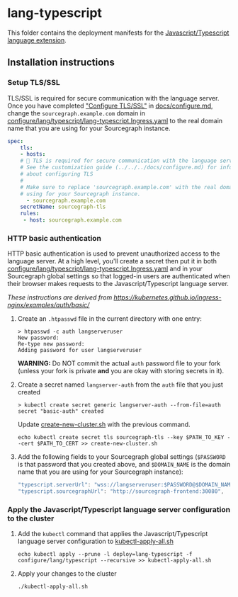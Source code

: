 # lang-typescript

This folder contains the deployment manifests for the [Javascript/Typescript language extension](https://sourcegraph.com/extensions/sourcegraph/typescript). 

## Installation instructions

### Setup TLS/SSL 

TLS/SSL is required for secure communication with the language server. Once you have completed ["Configure TLS/SSL"](../../../docs/configure.md#configure-tlsssl) in [docs/configure.md](../../../docs/configure.md#configure-tlsssl), change the `sourcegraph.example.com` domain in [configure/lang/typescript/lang-typescript.Ingress.yaml](lang-typescript.Ingress.yaml) to the real domain name that you are using for your Sourcegraph instance.

```yaml
spec:
    tls:
    - hosts:
    # 🚨 TLS is required for secure communication with the language server. 
    # See the customization guide (../../../docs/configure.md) for information
    # about configuring TLS
    #
    # Make sure to replace 'sourcegraph.example.com' with the real domain that you are
    # using for your Sourcegraph instance.
      - sourcegraph.example.com
    secretName: sourcegraph-tls
    rules:
     - host: sourcegraph.example.com
```

### HTTP basic authentication

HTTP basic authentication is used to prevent unauthorized access to the language server. At a high level, you'll create a secret then put it in both [configure/lang/typescript/lang-typescript.Ingress.yaml](lang-typescript.Ingress.yaml) and in your Sourcegraph global settings so that logged-in users are authenticated when their browser makes requests to the Javascript/Typescript language server.

_These instructions are derived from https://kubernetes.github.io/ingress-nginx/examples/auth/basic/_

1. Create an `.htpasswd` file in the current directory with one entry:

    ```console
    > htpasswd -c auth langserveruser 
    New password:
    Re-type new password:
    Adding password for user langserveruser
    ```

    **WARNING:** Do NOT commit the actual `auth` password file to your fork (unless your fork is
    private **and** you are okay with storing secrets in it).

1. Create a secret named `langserver-auth` from the `auth` file that you just created

    ```console
    > kubectl create secret generic langserver-auth --from-file=auth
    secret "basic-auth" created
    ```

   Update [create-new-cluster.sh](../../../create-new-cluster.sh) with the previous command.

   ```console
   echo kubectl create secret tls sourcegraph-tls --key $PATH_TO_KEY --cert $PATH_TO_CERT >> create-new-cluster.sh
   ```

1. Add the following fields to your Sourcegraph global settings (`$PASSWORD` is that password that you created above, and `$DOMAIN_NAME` is the domain name that you are using for your Sourcegraph instance):

    ```js
    "typescript.serverUrl": "wss://langserveruser:$PASSWORD@$DOMAIN_NAME/typescript",
    "typescript.sourcegraphUrl": "http://sourcegraph-frontend:30080",
    ```

### Apply the Javascript/Typescript language server configuration to the cluster

1. Add the `kubectl` command that applies the Javascript/Typescript language server configuration to [kubectl-apply-all.sh](../../../kubectl-apply-all.sh)

    ```console
    echo kubectl apply --prune -l deploy=lang-typescript -f configure/lang/typescript --recursive >> kubectl-apply-all.sh
    ```

1. Apply your changes to the cluster

    ```console
    ./kubectl-apply-all.sh
    ```
